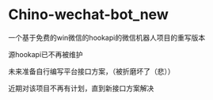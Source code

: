 # Chino-wechat-bot_new
一个基于免费的win微信的hookapi的微信机器人项目的重写版本


源hookapi已不再被维护

未来准备自行编写平台接口方案，（被折磨坏了（悲））

近期对该项目不再有计划，直到新接口方案解决

